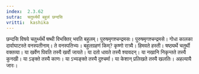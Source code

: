 ```yaml
---
index:  2.3.62
sutra:  चतुर्थ्यर्थे बहुलं छन्दसि
vritti:  kashika 
---
```


छन्दसि विषये चतुर्थ्यर्थे षष्थी विभक्तिर् भवति बहुलम्। पुरुषमृगश्चन्द्रमसः। पुरुषमृगश्चन्द्रमसे। गोधा कालका दार्वाघाटस्ते वनस्पतीनाम्। ते वनस्पतिभ्यः। बहुलग्रहणं किम्? कृष्णो रात्र्यै। हिमवते हस्ती। षष्ठ्यर्थे चतुर्थी वक्तव्या। या खर्वेण पिवति तस्यै खर्वो जायते। या दतो धावते तस्यै श्यावदन्। या नखानि निकृन्तते तस्यै कुनखी। या ऽङ्क्ते तस्यै काणः। या ऽभ्यङ्क्ते तस्यै दुश्चर्मा। या केशान् प्रलिखते तस्यै खलतिः। अहल्यायै जारः।

